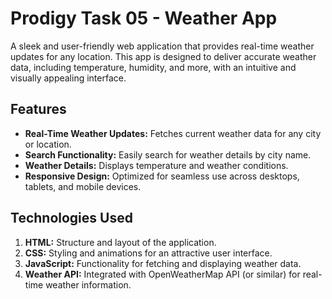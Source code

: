 # Prodigy Task 05 - Weather App

A sleek and user-friendly web application that provides real-time weather updates for any location. This app is designed to deliver accurate weather data, including temperature, humidity, and more, with an intuitive and visually appealing interface.

## Features

- **Real-Time Weather Updates:** Fetches current weather data for any city or location.  
- **Search Functionality:** Easily search for weather details by city name.  
- **Weather Details:** Displays temperature and weather conditions.  
- **Responsive Design:** Optimized for seamless use across desktops, tablets, and mobile devices.  

## Technologies Used

1. **HTML:** Structure and layout of the application.  
2. **CSS:** Styling and animations for an attractive user interface.  
3. **JavaScript:** Functionality for fetching and displaying weather data.  
4. **Weather API:** Integrated with OpenWeatherMap API (or similar) for real-time weather information.  


